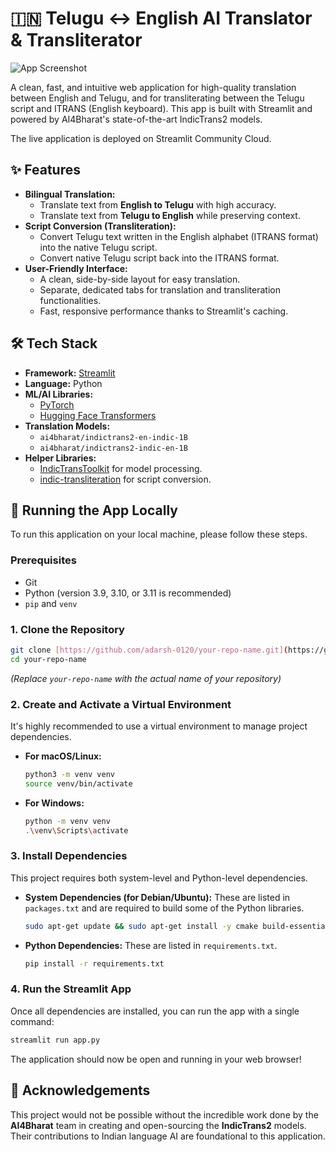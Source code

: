 # 🇮🇳 Telugu ↔ English AI Translator & Transliterator

![App Screenshot](app_screenshot.png)

A clean, fast, and intuitive web application for high-quality translation between English and Telugu, and for transliterating between the Telugu script and ITRANS (English keyboard). This app is built with Streamlit and powered by AI4Bharat's state-of-the-art IndicTrans2 models.

The live application is deployed on Streamlit Community Cloud.

## ✨ Features

* **Bilingual Translation:**
    * Translate text from **English to Telugu** with high accuracy.
    * Translate text from **Telugu to English** while preserving context.
* **Script Conversion (Transliteration):**
    * Convert Telugu text written in the English alphabet (ITRANS format) into the native Telugu script.
    * Convert native Telugu script back into the ITRANS format.
* **User-Friendly Interface:**
    * A clean, side-by-side layout for easy translation.
    * Separate, dedicated tabs for translation and transliteration functionalities.
    * Fast, responsive performance thanks to Streamlit's caching.

## 🛠️ Tech Stack

* **Framework:** [Streamlit](https://streamlit.io/)
* **Language:** Python
* **ML/AI Libraries:**
    * [PyTorch](https://pytorch.org/)
    * [Hugging Face Transformers](https://huggingface.co/docs/transformers/index)
* **Translation Models:**
    * `ai4bharat/indictrans2-en-indic-1B`
    * `ai4bharat/indictrans2-indic-en-1B`
* **Helper Libraries:**
    * [IndicTransToolkit](https://github.com/VarunGumma/IndicTransToolkit) for model processing.
    * [indic-transliteration](https://pypi.org/project/indic-transliteration/) for script conversion.

## 🚀 Running the App Locally

To run this application on your local machine, please follow these steps.

### Prerequisites

* Git
* Python (version 3.9, 3.10, or 3.11 is recommended)
* `pip` and `venv`

### 1. Clone the Repository

```bash
git clone [https://github.com/adarsh-0120/your-repo-name.git](https://github.com/adarsh-0120/your-repo-name.git)
cd your-repo-name
```
*(Replace `your-repo-name` with the actual name of your repository)*

### 2. Create and Activate a Virtual Environment

It's highly recommended to use a virtual environment to manage project dependencies.

* **For macOS/Linux:**
    ```bash
    python3 -m venv venv
    source venv/bin/activate
    ```
* **For Windows:**
    ```bash
    python -m venv venv
    .\venv\Scripts\activate
    ```

### 3. Install Dependencies

This project requires both system-level and Python-level dependencies.

* **System Dependencies (for Debian/Ubuntu):**
    These are listed in `packages.txt` and are required to build some of the Python libraries.
    ```bash
    sudo apt-get update && sudo apt-get install -y cmake build-essential
    ```
* **Python Dependencies:**
    These are listed in `requirements.txt`.
    ```bash
    pip install -r requirements.txt
    ```

### 4. Run the Streamlit App

Once all dependencies are installed, you can run the app with a single command:

```bash
streamlit run app.py
```

The application should now be open and running in your web browser!

## 🙏 Acknowledgements

This project would not be possible without the incredible work done by the **AI4Bharat** team in creating and open-sourcing the **IndicTrans2** models. Their contributions to Indian language AI are foundational to this application.
